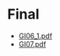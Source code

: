 # Final

<!--Index-->

- [GI06_1.pdf](https://github.com//yedhrab/IstanbulUniversity-CE/raw/master/3.%20S%C4%B1n%C4%B1f%202.%20D%C3%B6nem%20Notlar%C4%B1/G%C3%B6r%C3%BCnt%C3%BC%20%C4%B0%C5%9Fleme/Ders%20%C4%B0%C3%A7eri%C4%9Fi/Final/GI06_1.pdf)
- [GI07.pdf](https://github.com//yedhrab/IstanbulUniversity-CE/raw/master/3.%20S%C4%B1n%C4%B1f%202.%20D%C3%B6nem%20Notlar%C4%B1/G%C3%B6r%C3%BCnt%C3%BC%20%C4%B0%C5%9Fleme/Ders%20%C4%B0%C3%A7eri%C4%9Fi/Final/GI07.pdf)

<!--Index-->
